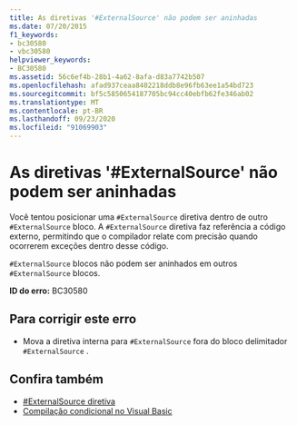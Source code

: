 ```yaml
---
title: As diretivas '#ExternalSource' não podem ser aninhadas
ms.date: 07/20/2015
f1_keywords:
- bc30580
- vbc30580
helpviewer_keywords:
- BC30580
ms.assetid: 56c6ef4b-28b1-4a62-8afa-d83a7742b507
ms.openlocfilehash: afad937ceaa8402218ddb8e96fb63ee1a54bd723
ms.sourcegitcommit: bf5c5850654187705bc94cc40ebfb62fe346ab02
ms.translationtype: MT
ms.contentlocale: pt-BR
ms.lasthandoff: 09/23/2020
ms.locfileid: "91069903"
---
```

# <a name="externalsource-directives-cannot-be-nested"></a>As diretivas '#ExternalSource' não podem ser aninhadas

Você tentou posicionar uma `#ExternalSource` diretiva dentro de outro `#ExternalSource` bloco. A `#ExternalSource` diretiva faz referência a código externo, permitindo que o compilador relate com precisão quando ocorrerem exceções dentro desse código.  
  
 `#ExternalSource` blocos não podem ser aninhados em outros `#ExternalSource` blocos.  
  
 **ID do erro:** BC30580  
  
## <a name="to-correct-this-error"></a>Para corrigir este erro  
  
- Mova a diretiva interna para `#ExternalSource` fora do bloco delimitador `#ExternalSource` .  
  
## <a name="see-also"></a>Confira também

- [#ExternalSource diretiva](../language-reference/directives/externalsource-directive.md)
- [Compilação condicional no Visual Basic](../programming-guide/program-structure/conditional-compilation.md)
